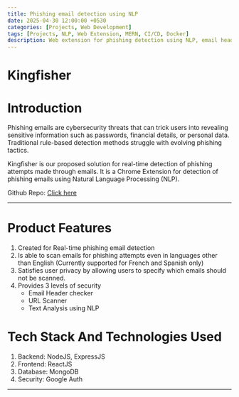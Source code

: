 ```yaml
---
title: Phishing email detection using NLP
date: 2025-04-30 12:00:00 +0530
categories: [Projects, Web Development]
tags: [Projects, NLP, Web Extension, MERN, CI/CD, Docker]
description: Web extension for phishing detection using NLP, email headers analysis, and URL scanning
---
```


# Kingfisher 

# Introduction

Phishing emails are cybersecurity threats that can trick users into revealing sensitive information such as passwords, financial details, or personal data. Traditional rule-based detection methods struggle with evolving phishing tactics. 

Kingfisher is our proposed solution for real-time detection of phishing attempts made through emails. It is a Chrome Extension for detection of phishing emails using Natural Language Processing (NLP).

Github Repo: [Click here](https://github.com/yashrustagi2004/Kingfisher)

---

# Product Features

1. Created for Real-time phishing email detection
2. Is able to scan emails for phishing attempts even in languages other than English
   (Currently supported for French and Spanish only)
4. Satisfies user privacy by allowing users to specify which emails should not be scanned.
5. Provides 3 levels of security
   - Email Header checker
   - URL Scanner
   - Text Analysis using NLP


# Tech Stack And Technologies Used

1. Backend: NodeJS, ExpressJS
2. Frontend: ReactJS
3. Database: MongoDB
5. Security: Google Auth

***